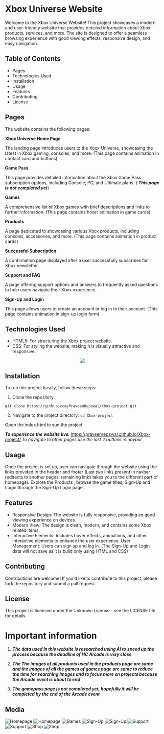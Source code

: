 # Xbox Universe Website

Welcome to the Xbox Universe Website! This project showcases a modern and user-friendly website that provides detailed information about Xbox products, services, and more. The site is designed to offer a seamless browsing experience with good viewing effects, responsive design, and easy navigation.

## Table of Contents
- Pages
- Technologies Used
- Installation
- Usage
- Features
- Contributing
- License

## Pages
The website contains the following pages:

**Xbox Universe Home Page**

The landing page introduces users to the Xbox Universe, showcasing the latest in Xbox gaming, consoles, and more. (This page contains animation in contact card and buttons)

**Game Pass**

This page provides detailed information about the Xbox Game Pass subscription options, including Console, PC, and Ultimate plans. ( ***This page is not completed yet***)

**Games**

A comprehensive list of Xbox games with brief descriptions and links to further information. (This page contains hover animation in game cards)

**Products**

A page dedicated to showcasing various Xbox products, including consoles, accessories, and more. (This page contains animation in product cards)

**Successful Subscription**

A confirmation page displayed after a user successfully subscribes for Xbox newsletter.

**Support and FAQ**

A page offering support options and answers to frequently asked questions to help users navigate their Xbox experience.

**Sign-Up and Login**

This page allows users to create an account or log in to their account. (This page contains animation in sign-up login form)

## Technologies Used
- HTML5: For structuring the Xbox project website.
- CSS: For styling the website, making it is visually attractive and responsive.

<p align="center">
  <a href="https://skillicons.dev">
    <img src="https://skillicons.dev/icons?i=html,css" />
  </a>
</p>

## Installation
To run this project locally, follow these steps:

1. Clone the repository:

`git clone https://github.com/PraveenRepswal/Xbox-project.git`

2. Navigate to the project directory:
`cd Xbox-project`

Open the index.html to sun the project.


***To experience the website live:*** https://praveenrepswal.github.io/Xbox-project/
*To navigate to other pages use the last 2 buttons in navbar*

## Usage
Once the project is set up, user can navigate through the website using the links provided in the header and footer (Last two links present in navbar redirects to another pages, remaining links takes you to the different part of homepage). Explore the Products , browse the game titles, Sign-Up and Login through the Sign-Up Login page.

## Features
- Responsive Design: The website is fully responsive, providing an good viewing experience on devices.
- Modern View: The design is clean, modern, and contains some Xbox related items.
- Interactive Elements: Includes hover effects, animations, and other interactive elements to enhance the user experience.
User Management: Users can sign up and log in. (The Sign-Up and Login data will not save as it is build only using HTML and CSS)

## Contributing
Contributions are welcome! If you'd like to contribute to this project, please fork the repository and submit a pull request.

## License
This project is licensed under the Unknown License - see the LICENSE file for details

# Important information

1. ***The data used in this website is researched using AI to speed up the process because the deadline of HC Arcade is very close***

2. ***The The images of all products used in the products page are same and the images of all the games of games page are same to reduce the time for searching images and to focus more on projects because the Arcade event is about to end***

3. ***The gamepass page is not completed yet, hopefully it will be completed by the end of the Arcade event***

## Media

![Homepage](https://github.com/user-attachments/assets/c80592a9-e770-428e-b10e-ff4ad813d9fd)
![Homepage](https://github.com/user-attachments/assets/cf74c3b1-dcba-43f8-afcf-890311429f0e)
![Games](https://github.com/user-attachments/assets/fbf47449-342f-4f9d-9813-afef8fa5291b)
![Sign-Up](https://github.com/user-attachments/assets/c33e977b-5f10-4364-8dba-0380bcae8b60)
![Sign-Up](https://github.com/user-attachments/assets/59779769-c8fe-4694-9bbf-5173ce56ea7f)
![Support](https://github.com/user-attachments/assets/a3243847-4b0d-46d5-9e62-7efa8b58b6ff)
![Support](https://github.com/user-attachments/assets/52bac965-b0f5-4034-b88c-32aaf93c8c8e)
![Shop](https://github.com/user-attachments/assets/3190497e-5bc7-41bd-a9cf-297c17f2c4dc)
![Shop](https://github.com/user-attachments/assets/f31bd90e-da5a-4d40-928b-21d7c6b66ead)
